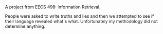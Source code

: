 A project from EECS 498: Information Retrieval.

People were asked to write truths and lies and then we attempted to see if their language revealed what's what.  Unfortunately my methodology did not determine anything.
